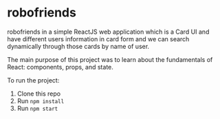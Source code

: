 # robofriends
robofriends in a simple ReactJS web application which is a Card UI and have different users information in card form and we 
can search dynamically through those cards by name of user.

The main purpose of this project was to learn about the fundamentals of React: components, props, and state.

To run the project:

1. Clone this repo
2. Run `npm install`
3. Run `npm start`
